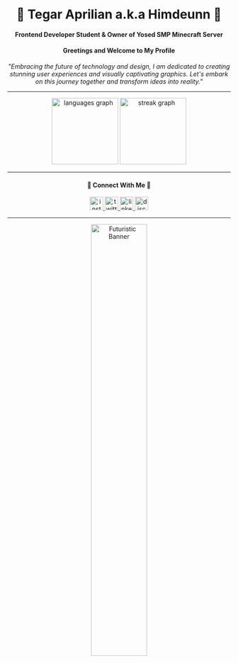 <h1 align="center">🌌 Tegar Aprilian a.k.a Himdeunn 🌌</h1>
<h4 align="center">Frontend Developer Student & Owner of Yosed SMP Minecraft Server</h4>
<h4 align="center">Greetings and Welcome to My Profile</h4>

<p align="center">
  <em>
    "Embracing the future of technology and design, I am dedicated to creating stunning user experiences and visually captivating graphics. Let's embark on this journey together and transform ideas into reality."
  </em>
</p>

---

<div align="center">
  <img src="https://github-readme-stats.vercel.app/api/top-langs?username=ThePeaces&locale=en&hide_title=false&layout=compact&card_width=320&langs_count=5&theme=radical&hide_border=false" height="150" alt="languages graph" />
  <img src="https://streak-stats.demolab.com?user=ThePeaces&locale=en&mode=daily&theme=radical&hide_border=false&border_radius=5" height="150" alt="streak graph" />
</div>

---

<h4 align="center">🔗 Connect With Me 🔗</h4>

<div align="center">
  <a href="https://instagram.com/itsmedakwah" target="_blank">
    <img src="https://img.shields.io/static/v1?message=Instagram&logo=instagram&label=&color=E4405F&logoColor=white&labelColor=000000&style=for-the-badge" height="30" alt="instagram logo" />
  </a>
  <a href="https://twitter.com/Yourmind_yt" target="_blank">
    <img src="https://img.shields.io/static/v1?message=Twitter&logo=twitter&label=&color=1DA1F2&logoColor=white&labelColor=000000&style=for-the-badge" height="30" alt="twitter logo" />
  </a>
  <a href="https://www.linkedin.com/in/tegar-aprilian-16a3a029a/" target="_blank">
    <img src="https://img.shields.io/static/v1?message=LinkedIn&logo=linkedin&label=&color=0077B5&logoColor=white&labelColor=000000&style=for-the-badge" height="30" alt="linkedin logo" />
  </a>
  <a href="https://dsc.gg/yosedsmp" target="_blank">
    <img src="https://img.shields.io/static/v1?message=Discord&logo=discord&label=&color=7289DA&logoColor=white&labelColor=000000&style=for-the-badge" height="30" alt="discord logo" />
  </a>
</div>

---

<p align="center">
  <img src="https://cdn.discordapp.com/attachments/1248487182021300236/1270244221525299230/6301-sakura-moon-pfpsgg.gif?ex=66b2fe9e&is=66b1ad1e&hm=be02e08acaa317292d3b593cc2de8d44d5996cdb56b47174dba09615c13c2b57&" alt="Futuristic Banner" width="50%" />
</p>
